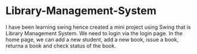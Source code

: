# Library-Management-System
I have been learning swing hence created a mini project using Swing that is Library Management System.
We need to login via the login page.
In the home page, we can add a new student, add a new book, issue a book, returna a book and check status of the book.
